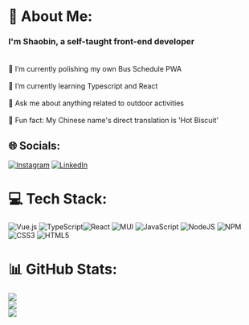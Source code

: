 # 💫 About Me:
### I'm Shaobin, a self-taught front-end developer<br><br>
🔭 I’m currently polishing my own Bus Schedule PWA<br><br>🌱 I’m currently learning Typescript and React<br><br>💬 Ask me about anything related to outdoor activities<br><br>🍪 Fun fact: My Chinese name's direct translation is 'Hot Biscuit'


## 🌐 Socials:
[![Instagram](https://img.shields.io/badge/Instagram-%23E4405F.svg?logo=Instagram&logoColor=white)](https://instagram.com/sh3lby_007) [![LinkedIn](https://img.shields.io/badge/LinkedIn-%230077B5.svg?logo=linkedin&logoColor=white)](https://linkedin.com/in/shelby007) 

# 💻 Tech Stack:
![Vue.js](https://img.shields.io/badge/vuejs-%2335495e.svg?style=for-the-badge&logo=vuedotjs&logoColor=%234FC08D) ![TypeScript](https://img.shields.io/badge/typescript-%23007ACC.svg?style=for-the-badge&logo=typescript&logoColor=white)![React](https://img.shields.io/badge/react-%2320232a.svg?style=for-the-badge&logo=react&logoColor=%2361DAFB) ![MUI](https://img.shields.io/badge/MUI-%230081CB.svg?style=for-the-badge&logo=material-ui&logoColor=white) ![JavaScript](https://img.shields.io/badge/javascript-%23323330.svg?style=for-the-badge&logo=javascript&logoColor=%23F7DF1E) ![NodeJS](https://img.shields.io/badge/node.js-6DA55F?style=for-the-badge&logo=node.js&logoColor=white) ![NPM](https://img.shields.io/badge/NPM-%23000000.svg?style=for-the-badge&logo=npm&logoColor=white) ![CSS3](https://img.shields.io/badge/css3-%231572B6.svg?style=for-the-badge&logo=css3&logoColor=white) ![HTML5](https://img.shields.io/badge/html5-%23E34F26.svg?style=for-the-badge&logo=html5&logoColor=white)
# 📊 GitHub Stats:
![](https://github-readme-stats.vercel.app/api?username=Sh3lby007&theme=vue-dark&hide_border=false&include_all_commits=false&count_private=false)<br/>
![](https://github-readme-streak-stats.herokuapp.com/?user=Sh3lby007&theme=vue-dark&hide_border=false)<br/>
![](https://github-readme-stats.vercel.app/api/top-langs/?username=Sh3lby007&theme=vue-dark&hide_border=false&include_all_commits=false&count_private=false&layout=compact)

<!-- Proudly created with GPRM ( https://gprm.itsvg.in ) -->
